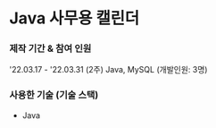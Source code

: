 # Java 사무용 캘린더

### 제작 기간 & 참여 인원
'22.03.17 - '22.03.31 (2주)
Java, MySQL (개발인원: 3명)

<!--sql문에서 sched 테이블과 reply 테이블 순서 바꿀것. -->


### 사용한 기술 (기술 스택)
- Java
<!--


6. ERD(필요할 경우)
7. 핵심 기능 : 코드로 보여주거나, 코드 링크
### **트러블슈팅 경험(중요!)** / 자랑하고 싶은 코드

팀 리더, 화면설계, DB설계, 달력 표시 기능 및 D-Day 구현, 회원등록/로그인/일정 등록 등 DB 연동 기능


9. 회고 / 느낀 점

앞의 항목에서 소개할 수 없는 뒷이야기 등.
-->
